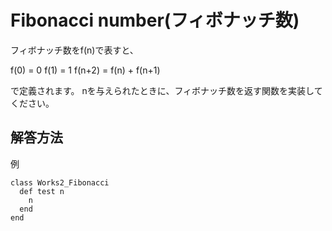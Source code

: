 # Fibonacci number(フィボナッチ数)

フィボナッチ数をf(n)で表すと、

f(0) = 0
f(1) = 1
f(n+2) = f(n) + f(n+1)

で定義されます。
nを与えられたときに、フィボナッチ数を返す関数を実装してください。


## 解答方法

例
```
class Works2_Fibonacci
  def test n
    n
  end
end
```
